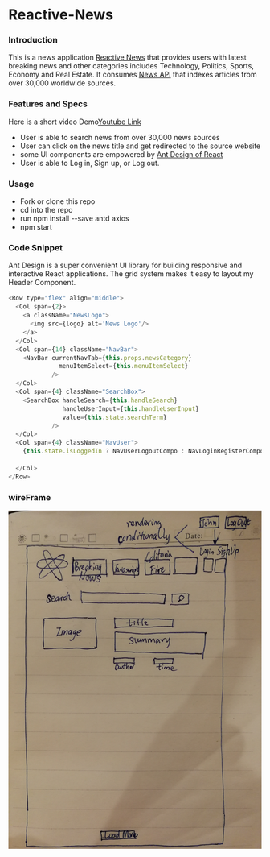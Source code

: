 # Reactive-News
### Introduction
This is a news application [Reactive News](http://stupid-paint.surge.sh/) that
provides users with latest breaking news and other categories includes Technology, Politics, Sports, Economy and Real Estate.
It consumes [News API](https://newsapi.org/docs)
that indexes articles from over 30,000 worldwide sources.

### Features and Specs
Here is a short video Demo[Youtube Link](https://www.youtube.com/watch?v=jjfTuyLO22A)
- User is able to search news from over 30,000 news sources
- User can click on the news title and get redirected to the source website
- some UI components are empowered by [Ant Design of React](https://github.com/ant-design/ant-design/)
- User is able to Log in, Sign up, or Log out.
### Usage
- Fork or clone this repo
- cd into the repo
- run npm install --save antd axios
- npm start
### Code Snippet
Ant Design is a super convenient UI library for building responsive and
interactive React applications. The grid system makes it easy to layout
my Header Component.
```javascript
<Row type="flex" align="middle">
  <Col span={2}>
    <a className="NewsLogo">
      <img src={logo} alt='News Logo'/>
    </a>
  </Col>
  <Col span={14} className="NavBar">
    <NavBar currentNavTab={this.props.newsCategory}
              menuItemSelect={this.menuItemSelect}
            />
  </Col>
  <Col span={4} className="SearchBox">
    <SearchBox handleSearch={this.handleSearch}
               handleUserInput={this.handleUserInput}
               value={this.state.searchTerm}
            />
  </Col>
  <Col span={4} className="NavUser">
    {this.state.isLoggedIn ? NavUserLogoutCompo : NavLoginRegisterCompo}

  </Col>
</Row>
```
### wireFrame
![wireframe](wireFrame.jpg)
